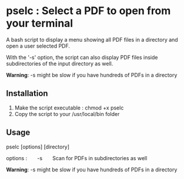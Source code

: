 # pselc : Select a PDF to open from your terminal
A bash script to display a menu showing all PDF files in a directory and open a user selected PDF.

With the '-s' option, the script can also display PDF files inside subdirectories of the input directory as well.

**Warning**: -s might be slow if you have hundreds of PDFs in a directory
## Installation
1. Make the script executable : chmod +x pselc
2. Copy the script to your /usr/local/bin folder
## Usage
pselc \[options] \[directory]

options : &nbsp;&nbsp;&nbsp;&nbsp;&nbsp;&nbsp;-s  &nbsp;&nbsp;&nbsp;&nbsp;&nbsp;&nbsp;Scan for PDFs in subdirectories as well
  
**Warning**: -s might be slow if you have hundreds of PDFs in a directory
